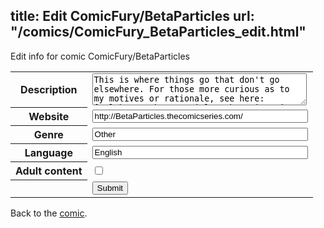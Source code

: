 title: Edit ComicFury/BetaParticles
url: "/comics/ComicFury_BetaParticles_edit.html"
---
Edit info for comic ComicFury/BetaParticles

<form name="comic" action="http://gaepostmail.appspot.com/comic/" method="post">
<table class="comicinfo">
<tr>
<th>Description</th><td><textarea name="description" cols="40" rows="3">This is where things go that don't go elsewhere. For those more curious as to my motives or rationale, see here: [url=http://betaparticles.thecomicseries.com/about/]Click this[/url]</textarea></td>
</tr>
<tr>
<th>Website</th><td><input type="text" name="url" value="http://BetaParticles.thecomicseries.com/" size="40"/></td>
</tr>
<tr>
<th>Genre</th><td><input type="text" name="genre" value="Other" size="40"/></td>
</tr>
<tr>
<th>Language</th><td><input type="text" name="language" value="English" size="40"/></td>
</tr>
<tr>
<th>Adult content</th><td><input type="checkbox" name="adult" value="adult" /></td>
</tr>
<tr>
<th></th><td>
<input type="hidden" name="comic" value="ComicFury_BetaParticles" />
<input type="submit" name="submit" value="Submit" />
</td>
</tr>
</table>
</form>

Back to the [comic](ComicFury_BetaParticles.html).
